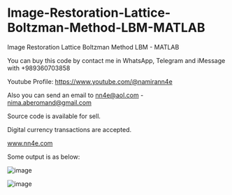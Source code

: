 # Image-Restoration-Lattice-Boltzman-Method-LBM-MATLAB
Image Restoration Lattice Boltzman Method LBM - MATLAB

You can buy this code by contact me in WhatsApp, Telegram and iMessage with +989360703858

Youtube Profile: https://www.youtube.com/@namirann4e

Also you can send an email to nn4e@aol.com - nima.aberomand@gmail.com

Source code is available for sell.

Digital currency transactions are accepted.

www.nn4e.com

Some output is as below:

![image](https://github.com/user-attachments/assets/2e95abba-b53f-4892-bf50-c35d22ba4d54)

![image](https://github.com/user-attachments/assets/49b756d9-92ac-4096-acf9-9f4ddf393eac)
